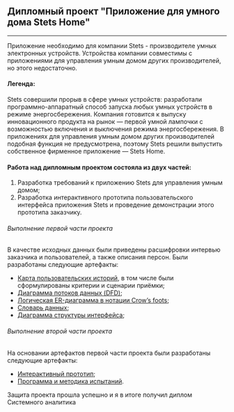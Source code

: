 ## Дипломный проект "Приложение для умного дома Stets Home"
---
Приложение необходимо для компании Stets - производителе умных электронных устройств. 
Устройства компании совместимы с приложениями для управления умным домом других производителей, но этого недостаточно.
#### Легенда:
Stets совершили прорыв в сфере умных устройств: разработали программно-аппаратный способ запуска любых умных устройств в режиме энергосбережения.
Компания готовится к выпуску инновационного продукта на рынок — первой умной лампочки с возможностью включения и выключения режима энергосбережения.
В приложениях для управления умным домом других производителей подобная функция не предусмотрена, поэтому Stets решили выпустить собственное фирменное приложение — Stets Home.
#### Работа над дипломным проектом состояла из двух частей:
1. Разработка требований к приложению Stets для управления умным домом;
2. Разработка интерактивного прототипа пользовательского интерфейса приложения Stets и проведение демонстрации этого прототипа заказчику.
###### Выполнение первой части проекта
В качестве исходных данных были приведены расшифровки интервью заказчика и пользователей, а также описания персон. 
Были разработаны следующие артефакты:
* [Карта пользовательских историй](https://miro.com/app/board/uXjVMNoI4ME=/?share_link_id=710679355151), в том числе были сформулированы критерии и сценарии приёмки;
* [Диаграмма потоков данных (DFD)](ДП_DFD_Клементьев.drawio);
* [Логическая ER-диаграмма в нотации Crow’s foots](https://github.com/SerjKlementyev/Stets_Home_DP/blob/11f80ce93ecfca93b83d6f1441772dce60d8c9f0/ER_%D0%B4%D0%B8%D0%B0%D0%B3%D1%80%D0%B0%D0%BC%D0%BC%D0%B0.drawio);
* [Словарь данных](https://github.com/SerjKlementyev/Stets_Home_DP/blob/11f80ce93ecfca93b83d6f1441772dce60d8c9f0/%D0%A1%D0%BB%D0%BE%D0%B2%D0%B0%D1%80%D1%8C%20%D0%B4%D0%B0%D0%BD%D0%BD%D1%8B%D1%85.docx);
* [Диаграмма структуры интерфейса](https://github.com/SerjKlementyev/Stets_Home_DP/blob/11f80ce93ecfca93b83d6f1441772dce60d8c9f0/%D0%94%D0%B8%D0%B0%D0%B3%D1%80%D0%B0%D0%BC%D0%BC%D0%B0%20%D1%81%D1%82%D1%80%D1%83%D0%BA%D1%82%D1%83%D1%80%D1%8B%20%D0%B8%D0%BD%D1%82%D0%B5%D1%80%D1%84%D0%B5%D0%B9%D1%81%D0%B0.drawio);
###### Выполнение второй части проекта
На основании артефактов первой части проекта были разработаны следующие артефакты:
* [Интерактивный прототип](https://www.figma.com/file/fms6k0BMhLDP6KE7BOeWpk/%D0%9F%D1%80%D0%BE%D1%82%D0%BE%D1%82%D0%B8%D0%BF-%D0%BF%D1%80%D0%B8%D0%BB%D0%BE%D0%B6%D0%B5%D0%BD%D0%B8%D1%8F-Stets-Home?type=design&node-id=1%3A1884&t=e4V8WpCPR5q3WKZT-1);
* [Программа и методика испытаний](https://github.com/SerjKlementyev/Stets_Home_DP/blob/11f80ce93ecfca93b83d6f1441772dce60d8c9f0/%D0%94%D0%B8%D0%BF%D0%BB%D0%BE%D0%BC_%20%D0%9F%D0%9C%D0%98_%D0%9A%D0%BB%D0%B5%D0%BC%D0%B5%D0%BD%D1%82%D1%8C%D0%B5%D0%B2%D0%A1.docx).

Защита проекта прошла успешно и я в итоге получил диплом Системного аналитика
